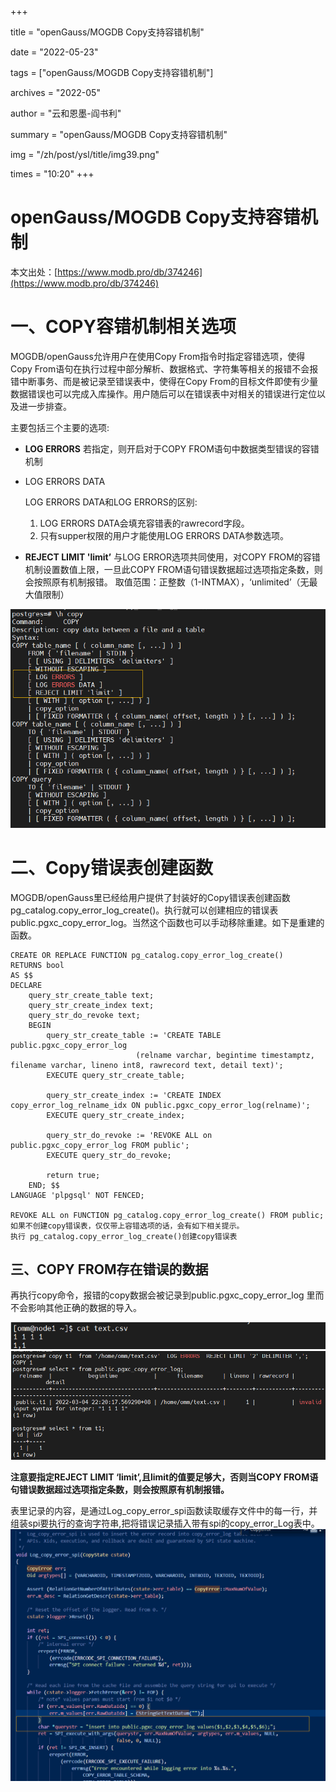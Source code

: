 +++

title = "openGauss/MOGDB Copy支持容错机制" 

date = "2022-05-23" 

tags = ["openGauss/MOGDB Copy支持容错机制"] 

archives = "2022-05" 

author = "云和恩墨-阎书利" 

summary = "openGauss/MOGDB Copy支持容错机制"

img = "/zh/post/ysl/title/img39.png" 

times = "10:20"
+++

# openGauss/MOGDB Copy支持容错机制

本文出处：[https://www.modb.pro/db/374246](https://www.modb.pro/db/374246)

# 一、COPY容错机制相关选项

MOGDB/openGauss允许用户在使用Copy From指令时指定容错选项，使得Copy From语句在执行过程中部分解析、数据格式、字符集等相关的报错不会报错中断事务、而是被记录至错误表中，使得在Copy From的目标文件即使有少量数据错误也可以完成入库操作。用户随后可以在错误表中对相关的错误进行定位以及进一步排查。

主要包括三个主要的选项:

- **LOG ERRORS**
  若指定，则开启对于COPY FROM语句中数据类型错误的容错机制

- LOG ERRORS DATA

  LOG ERRORS DATA和LOG ERRORS的区别:

  1. LOG ERRORS DATA会填充容错表的rawrecord字段。
  2. 只有supper权限的用户才能使用LOG ERRORS DATA参数选项。

- **REJECT LIMIT 'limit’**
  与LOG ERROR选项共同使用，对COPY FROM的容错机制设置数值上限，一旦此COPY FROM语句错误数据超过选项指定条数，则会按照原有机制报错。
  取值范围：正整数（1-INTMAX），‘unlimited’（无最大值限制）

![1646888448378.png](./figures/20220310-b33187c2-172b-4972-b6c9-711860ae28f7.png)

# 二、Copy错误表创建函数

MOGDB/openGauss里已经给用户提供了封装好的Copy错误表创建函数 pg_catalog.copy_error_log_create()。执行就可以创建相应的错误表public.pgxc_copy_error_log。当然这个函数也可以手动移除重建。如下是重建的函数。

```
CREATE OR REPLACE FUNCTION pg_catalog.copy_error_log_create()
RETURNS bool
AS $$
DECLARE
	query_str_create_table text;
	query_str_create_index text;
	query_str_do_revoke text;
	BEGIN
		query_str_create_table := 'CREATE TABLE public.pgxc_copy_error_log 
							(relname varchar, begintime timestamptz, filename varchar, lineno int8, rawrecord text, detail text)';
		EXECUTE query_str_create_table;
		
		query_str_create_index := 'CREATE INDEX copy_error_log_relname_idx ON public.pgxc_copy_error_log(relname)';
		EXECUTE query_str_create_index;
		
		query_str_do_revoke := 'REVOKE ALL on public.pgxc_copy_error_log FROM public';
		EXECUTE query_str_do_revoke;
		
		return true;
	END; $$
LANGUAGE 'plpgsql' NOT FENCED;

REVOKE ALL on FUNCTION pg_catalog.copy_error_log_create() FROM public;
如果不创建copy错误表，仅仅带上容错选项的话，会有如下相关提示。
执行 pg_catalog.copy_error_log_create()创建copy错误表

```

## 三、COPY FROM存在错误的数据

再执行copy命令，报错的copy数据会被记录到public.pgxc_copy_error_log 里而不会影响其他正确的数据的导入。

![1646890609603.png](./figures/20220310-f2d4d537-1f04-42d2-ab98-7fa5a28cd118.png)
![1646890472876.png](./figures/20220310-e345ddf5-9928-4bc7-92e3-e83709d835ce.png)

**注意要指定REJECT LIMIT ‘limit’,且limit的值要足够大，否则当COPY FROM语句错误数据超过选项指定条数，则会按照原有机制报错。**

表里记录的内容，是通过Log_copy_error_spi函数读取缓存文件中的每一行，并组装spi要执行的查询字符串,把将错误记录插入带有spi的copy_error_Log表中。
![1646896503427.png](./figures/20220310-601f8ccb-9c12-43a5-82f5-59c779123d57.png)
